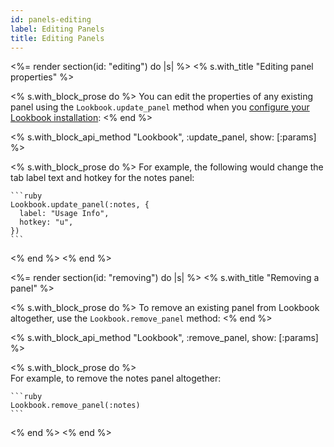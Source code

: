 ```yaml
---
id: panels-editing
label: Editing Panels
title: Editing Panels
---
```


<%= render section(id: "editing") do |s| %>
  <% s.with_title "Editing panel properties" %>

  <% s.with_block_prose do %>
    You can edit the properties of any existing panel using the `Lookbook.update_panel`
    method when you [configure your Lookbook installation](<%= guide_url :configuration %>):
  <% end %>

  <% s.with_block_api_method "Lookbook", :update_panel, show: [:params] %>

  <% s.with_block_prose do %>
    For example, the following would change the tab label text and hotkey for the notes panel:

    ```ruby
    Lookbook.update_panel(:notes, {
      label: "Usage Info",
      hotkey: "u",
    })
    ```
  <% end %>
<% end %>

<%= render section(id: "removing") do |s| %>
  <% s.with_title "Removing a panel" %>

  <% s.with_block_prose do %>
    To remove an existing panel from Lookbook altogether, use the `Lookbook.remove_panel` method:
  <% end %>

  <% s.with_block_api_method "Lookbook", :remove_panel, show: [:params] %>

  <% s.with_block_prose do %>   
    For example, to remove the notes panel altogether:

    ```ruby
    Lookbook.remove_panel(:notes)
    ```
  <% end %>
<% end %>